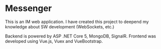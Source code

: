 # Messenger

This is an IM web application. I have created this project to deepend my knowledge about SW development (WebSockets, etc.)

Backend is powered by ASP .NET Core 5, MongoDB, SignalR. Frontend was developed using Vue.js, Vuex and VueBootstrap.